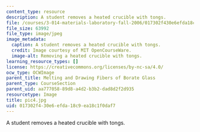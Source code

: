 ```yaml
---
content_type: resource
description: A student removes a heated crucible with tongs.
file: /courses/3-014-materials-laboratory-fall-2006/017302f430e6efda18c9ea18c1f0daf7_pic4.jpg
file_size: 63992
file_type: image/jpeg
image_metadata:
  caption: A student removes a heated crucible with tongs.
  credit: Image courtesy of MIT OpenCourseWare.
  image-alt: Removing a heated crucible with tongs.
learning_resource_types: []
license: https://creativecommons.org/licenses/by-nc-sa/4.0/
ocw_type: OCWImage
parent_title: Melting and Drawing Fibers of Borate Glass
parent_type: CourseSection
parent_uid: aa777058-89d8-a4d2-b3b2-dad8d2f2d935
resourcetype: Image
title: pic4.jpg
uid: 017302f4-30e6-efda-18c9-ea18c1f0daf7
---
```

A student removes a heated crucible with tongs.